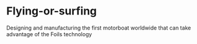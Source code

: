 # Flying-or-surfing
Designing and manufacturing the first motorboat worldwide that can take advantage of the Foils technology
